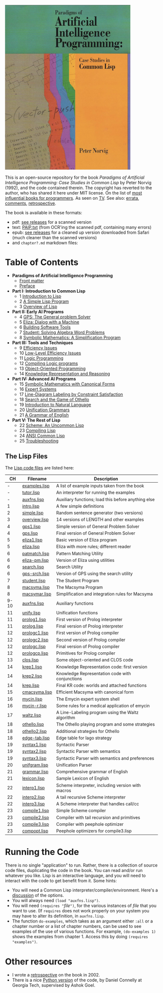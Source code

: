 
<img src="paip-cover.png" title="Paradigms of Artificial Intelligence Programming" width=413>

This is an open-source repository for the book *Paradigms of Artificial
Intelligence Programming: Case Studies in Common Lisp* by Peter Norvig (1992), and the code contained therein.  The copyright has reverted to the author, who has shared it here under MIT license. On the list of [most influential books for programmers](https://github.com/cs-books/influential-cs-books). As seen on [TV](https://norvig.com/paip-tv.html). See also: [errata](https://norvig.com/paip-errata.html), [comments](https://norvig.com/paip-comments.html),  [retrospective](https://norvig.com/Lisp-retro.html).

The book is available in these formats:

* pdf: [see releases](https://github.com/norvig/paip-lisp/releases/tag/v1.0) for a scanned version
* text: [PAIP.txt](https://github.com/norvig/paip-lisp/blob/master/PAIP.txt) (from OCR'ing the scanned pdf, containing many errors)
* epub: [see releases](https://github.com/norvig/paip-lisp/releases/tag/1.1) for a cleaned up version downloaded from Safari (much cleaner than the scanned versions)
* and `chapter?.md` markdown files:

# Table of Contents

- **Paradigms of Artificial Intelligence Programming**
  * [Front matter](docs/frontmatter.md)
  * [Preface](docs/preface.md)
- **Part I:  Introduction to Common Lisp**
  * 1  [Introduction to Lisp](docs/chapter1.md)
  * 2  [A Simple Lisp Program](docs/chapter2.md)
  * 3 [Overview of Lisp](docs/chapter3.md)
- **Part II: Early AI Programs**
  * 4  [GPS:  The General problem Solver](docs/chapter4.md)
  * 5  [Eliza:  Dialog with a Machine](docs/chapter5.md)
  * 6  [Building Software Tools](docs/chapter6.md)
  * 7 [Student:  Solving Algebra Word Problems](docs/chapter7.md)
  * 8 [Symbolic Mathematics:  A Simplification Program](docs/chapter8.md)
- **Part III:  Tools and Techniques**
  * 9  [Efficiency Issues](docs/chapter9.md)
  * 10  [Low-Level Efficiency Issues](docs/chapter10.md)
  * 11  [Logic Programming](docs/chapter11.md)
  * 12  [Compiling Logic programs](docs/chapter12.md)
  * 13  [Object-Oriented Programming](docs/chapter13.md)
  * 14  [Knowledge Representation and Reasoning](docs/chapter14.md)
- **Part IV:  Advanced AI Programs**
  * 15  [Symbolic Mathematics with Canonical Forms](docs/chapter15.md)
  * 16  [Expert Systems](docs/chapter16.md)
  * 17  [Line-Diagram Labeling by Constraint Satisfaction](docs/chapter17.md)
  * 18  [Search and the Game of Othello](docs/chapter18.md)
  * 19  [Introduction to Natural Language](docs/chapter19.md)
  * 20  [Unification Grammars](docs/chapter20.md)
  * 21  [A Grammar of English](docs/chapter21.md)
- **Part V:  The Rest of Lisp**
  * 22  [Scheme:  An Uncommon Lisp](docs/chapter22.md)
  * 23  [Compiling Lisp](docs/chapter23.md)
  * 24  [ANSI Common Lisp](docs/chapter24.md)
  * 25  [Troubleshooting](docs/chapter25.md)

## The Lisp Files

The [Lisp code files](https://github.com/norvig/paip-lisp/tree/master/lisp) are listed here:

| CH   | Filename                            | Description                                                            |
|------|-------------------------------------|------------------------------------------------------------------------|
| -    | [examples.lisp](lisp/examples.lisp) | A list of example inputs taken from the book                           |
| -    | [tutor.lisp](lisp/tutor.lisp)       | An interpreter for running the examples                                |
| -    | [auxfns.lisp](lisp/auxfns.lisp)     | Auxiliary functions; load this before anything else                    |
| 1    | [intro.lisp](lisp/intro.lisp)       | A few simple definitions                                               |
| 2    | [simple.lisp](lisp/simple.lisp)     | Random sentence generator (two versions)                               |
| 3    | [overview.lisp](lisp/overview.lisp) | 14 versions of LENGTH and other examples                               |
| 4    | [gps1.lisp](lisp/gps1.lisp)         | Simple version of General Problem Solver                               |
| 4    | [gps.lisp](lisp/gps.lisp)           | Final version of General Problem Solver                                |
| 5    | [eliza1.lisp](lisp/eliza1.lisp)     | Basic version of Eliza program                                         |
| 5    | [eliza.lisp](lisp/eliza.lisp)       | Eliza with more rules; different reader                                |
| 6    | [patmatch.lisp](lisp/patmatch.lisp) | Pattern Matching Utility                                               |
| 6    | [eliza-pm.lisp](lisp/eliza-pm.lisp) | Version of Eliza using utilities                                       |
| 6    | [search.lisp](lisp/search.lisp)     | Search Utility                                                         |
| 6    | [gps-srch.lisp](lisp/gps-srch.lisp) | Version of GPS using the search utility                                |
| 7    | [student.lisp](lisp/student.lisp)   | The Student Program                                                    |
| 8    | [macsyma.lisp](lisp/macsyma.lisp)   | The Macsyma Program                                                    |
| 8    | [macsymar.lisp](lisp/macsymar.lisp) | Simplification and integration rules for Macsyma                       |
| 9-10 | [auxfns.lisp](lisp/auxfns.lisp)     | Auxiliary functions                                                    |
| 11   | [unify.lisp](lisp/unify.lisp)       | Unification functions                                                  |
| 11   | [prolog1.lisp](lisp/prolog1.lisp)   | First version of Prolog interpreter                                    |
| 11   | [prolog.lisp](lisp/prolog.lisp)     | Final version of Prolog interpreter                                    |
| 12   | [prologc1.lisp](lisp/prologc1.lisp) | First version of Prolog compiler                                       |
| 12   | [prologc2.lisp](lisp/prologc2.lisp) | Second version of Prolog compiler                                      |
| 12   | [prologc.lisp](lisp/prologc.lisp)   | Final version of Prolog compiler                                       |
| 12   | [prologcp.lisp](lisp/prologcp.lisp) | Primitives for Prolog compiler                                         |
| 13   | [clos.lisp](lisp/clos.lisp)         | Some object-oriented and CLOS code                                     |
| 14   | [krep1.lisp](lisp/krep1.lisp)       | Knowledge Representation code: first version                           |
| 14   | [krep2.lisp](lisp/krep2.lisp)       | Knowledge Representation code with conjunctions                        |
| 14   | [krep.lisp](lisp/krep.lisp)         | Final KR code: worlds and attached functions                           |
| 15   | [cmacsyma.lisp](lisp/cmacsyma.lisp) | Efficient Macsyma with canonical form                                  |
| 16   | [mycin.lisp](lisp/mycin.lisp)       | The Emycin expert system shell                                         |
| 16   | [mycin-r.lisp](lisp/mycin-r.lisp)   | Some rules for a medical application of emycin                         |
| 17   | [waltz.lisp](lisp/waltz.lisp)       | A Line-Labeling program using the Waltz algorithm                      |
| 18   | [othello.lisp](lisp/othello.lisp)   | The Othello playing program and some strategies                        |
| 18   | [othello2.lisp](lisp/othello2.lisp) | Additional strategies for Othello                                      |
| 18   | [edge-tab.lisp](lisp/edge-tab.lisp) | Edge table for Iago strategy                                           |
| 19   | [syntax1.lisp](lisp/syntax1.lisp)   | Syntactic Parser                                                       |
| 19   | [syntax2.lisp](lisp/syntax2.lisp)   | Syntactic Parser with semantics                                        |
| 19   | [syntax3.lisp](lisp/syntax3.lisp)   | Syntactic Parser with semantics and preferences                        |
| 20   | [unifgram.lisp](lisp/unifgram.lisp) | Unification Parser                                                     |
| 21   | [grammar.lisp](lisp/grammar.lisp)   | Comprehensive grammar of English                                       |
| 21   | [lexicon.lisp](lisp/lexicon.lisp)   | Sample Lexicon of English                                              |
| 22   | [interp1.lisp](lisp/interp1.lisp)   | Scheme interpreter, including version with macros                      |
| 22   | [interp2.lisp](lisp/interp2.lisp)   | A tail recursive Scheme interpreter                                    |
| 22   | [interp3.lisp](lisp/interp3.lisp)   | A Scheme interpreter that handles call/cc                              |
| 23   | [compile1.lisp](lisp/compile1.lisp) | Simple Scheme compiler                                                 |
| 23   | [compile2.lisp](lisp/compile2.lisp) | Compiler with tail recursion and primitives                            |
| 23   | [compile3.lisp](lisp/compile3.lisp) | Compiler with peephole optimizer                                       |
| 23   | [compopt.lisp](lisp/compopt.lisp)   | Peephole optimizers for compile3.lisp                                  |

# Running the Code

There is no single "application" to run. Rather, there is a collection of source code files,
duplicating the code in the book. You can read and/or run whatever you like. Lisp is an interactive language,
and you will need to interact with the code to get benefit from it. Some hints:

* You will need a Common Lisp interpreter/compiler/environment. Here's a [discussion](https://www.reddit.com/r/lisp/comments/752wxe/what_is_the_best_common_lisp_interpreter_out_there/) of the options.
* You will always need `(load "auxfns.lisp")`.
* You will need `(requires "`*file*`")`, for the various
instances of *file* that you want to use. (If `requires` does not work properly on
your system you may have to alter its definition, in 
`auxfns.lisp`.  
* The function `do-examples`, which takes as an argument either `:all`
or a chapter number or a list of chapter numbers, can be used to see examples
of the use of various functions.  For example, `(do-examples 1)` shows
the examples from chapter 1. Access this by doing `(requires "examples")`.

# Other resources

* I wrote a [retrospective](http://norvig.com/Lisp-retro.html) on the book in 2002.
* There is a nice [Python version](https://github.com/dhconnelly/paip-python) of the code, by Daniel Connelly at Georgia Tech, supervised by Ashok Goel.
